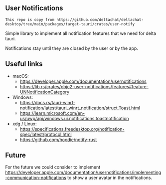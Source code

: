 ## User Notifications

```
This repo is copy from https://github.com/deltachat/deltachat-desktop/tree/main/packages/target-tauri/crates/user-notify
```

Simple library to implement all notification features that we need for delta tauri.

Notifications stay until they are closed by the user or by the app.

## Useful links

- macOS:
  - https://developer.apple.com/documentation/usernotifications
  - https://lib.rs/crates/objc2-user-notifications/features#feature-UNNotificationCategory
- Windows:
  - https://docs.rs/tauri-winrt-notification/latest/tauri_winrt_notification/struct.Toast.html
  - https://learn.microsoft.com/en-us/uwp/api/windows.ui.notifications.toastnotification
- xdg / Linux:
  - https://specifications.freedesktop.org/notification-spec/latest/protocol.html
  - https://github.com/hoodie/notify-rust

## Future

For the future we could consider to implement https://developer.apple.com/documentation/usernotifications/implementing-communication-notifications to show a user avatar in the notifications.

